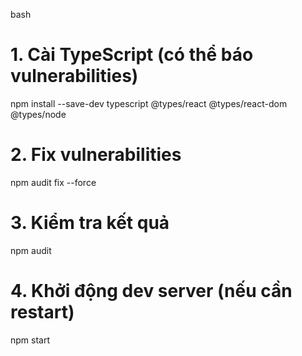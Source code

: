 bash

# 1. Cài TypeScript (có thể báo vulnerabilities)
npm install --save-dev typescript @types/react @types/react-dom @types/node

# 2. Fix vulnerabilities  
npm audit fix --force

# 3. Kiểm tra kết quả
npm audit

# 4. Khởi động dev server (nếu cần restart)
npm start
